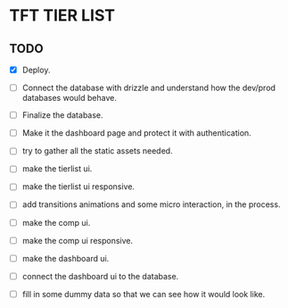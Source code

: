 # TFT TIER LIST

## TODO

- [X] Deploy.
- [ ] Connect the database with drizzle and understand how the dev/prod databases would behave.
- [ ] Finalize the database.
- [ ] Make it the dashboard page and protect it with authentication.
- [ ] try to gather all the static assets needed.
- [ ] make the tierlist ui.
- [ ] make the tierlist ui responsive.
- [ ] add transitions animations and some micro interaction, in the process. 
- [ ] make the comp ui.
- [ ] make the comp ui responsive.
- [ ] make the dashboard ui.
- [ ] connect the dashboard ui to the database.
- [ ] fill in some dummy data so that we can see how it would look like.


